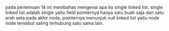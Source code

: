 pada pertemuan 14 ini membahas mengenai apa itu single linked list.
single linked list adalah single yaitu field pointernya hanya satu buah saja dan satu arah seta pada akhir node, pointernya menunjuk null
linked list yaitu node node tersebut saling terhubung satu sama lain.
